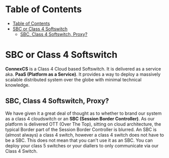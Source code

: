 # Table of Contents

* [Table of Contents](#table-of-contents)
* [SBC or Class 4 Softswitch](#sbc-or-class-4-softswitch)
  * [SBC, Class 4 Softswitch, Proxy?](#sbc,-class-4-softswitch,-proxy?)

# SBC or Class 4 Softswitch

**ConnexCS** is a Class 4 Cloud based Softswitch. It is delivered as a service aka. **PaaS (Platform as a Service)**. It provides a way to deploy a massively scalable distributed system over the globe with minimal technical knowledge.

## SBC, Class 4 Softswitch, Proxy?

We have given it a great deal of thought as to whether to brand our system as a class 4 cloudswitch or an **SBC (Session Border Controller)**. 
As our platform is delivered OTT (Over The Top), sitting on cloud architecture, the typical Border part of the Session Border Controller is blurred. An SBC is (almost always) a class 4 switch, however a class 4 switch does not have to be a SBC.
This does not mean that you can't use it as an SBC. You can deploy your class 5 switches or your diallers to only communicate via our Class 4 Switch.
